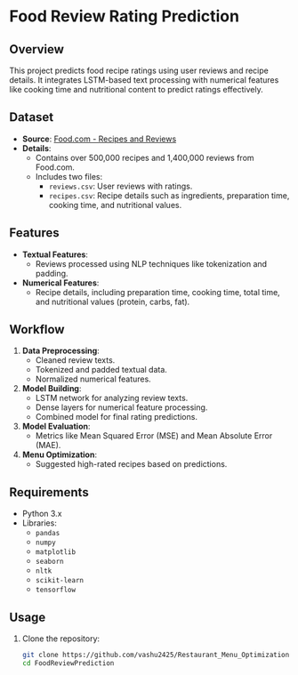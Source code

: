# Food Review Rating Prediction

## Overview  
This project predicts food recipe ratings using user reviews and recipe details. It integrates LSTM-based text processing with numerical features like cooking time and nutritional content to predict ratings effectively.

## Dataset  
- **Source**: [Food.com - Recipes and Reviews](https://www.kaggle.com/datasets/irkaal/foodcom-recipes-and-reviews)  
- **Details**:  
  - Contains over 500,000 recipes and 1,400,000 reviews from Food.com.  
  - Includes two files:  
    - `reviews.csv`: User reviews with ratings.  
    - `recipes.csv`: Recipe details such as ingredients, preparation time, cooking time, and nutritional values.

## Features  
- **Textual Features**:  
  - Reviews processed using NLP techniques like tokenization and padding.  
- **Numerical Features**:  
  - Recipe details, including preparation time, cooking time, total time, and nutritional values (protein, carbs, fat).  

## Workflow  
1. **Data Preprocessing**:  
   - Cleaned review texts.  
   - Tokenized and padded textual data.  
   - Normalized numerical features.  
2. **Model Building**:  
   - LSTM network for analyzing review texts.  
   - Dense layers for numerical feature processing.  
   - Combined model for final rating predictions.  
3. **Model Evaluation**:  
   - Metrics like Mean Squared Error (MSE) and Mean Absolute Error (MAE).  
4. **Menu Optimization**:  
   - Suggested high-rated recipes based on predictions.

## Requirements  
- Python 3.x  
- Libraries:  
  - `pandas`  
  - `numpy`  
  - `matplotlib`  
  - `seaborn`  
  - `nltk`  
  - `scikit-learn`  
  - `tensorflow`  

## Usage  
1. Clone the repository:  
   ```bash
   git clone https://github.com/vashu2425/Restaurant_Menu_Optimization---LSTM.git
   cd FoodReviewPrediction

